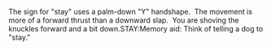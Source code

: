The sign for "stay" uses a palm-down "Y" handshape.  The movement is more of a
  forward thrust than a downward slap.  You are shoving the knuckles
  forward and a bit down.STAY:Memory aid: Think of telling a dog to "stay."